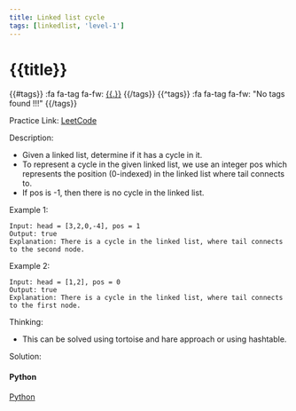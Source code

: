 ```yaml
---
title: Linked list cycle
tags: [linkedlist, 'level-1']
---
```


# {{title}}

{{#tags}}
:fa fa-tag fa-fw: [{{.}}]({{tagspath}}/{{.}})
{{/tags}}
{{^tags}}
:fa fa-tag fa-fw: "No tags found !!!"
{{/tags}}

Practice Link: [LeetCode](https://leetcode.com/problems/linked-list-cycle/)

Description:

- Given a linked list, determine if it has a cycle in it.
- To represent a cycle in the given linked list, we use an integer pos which represents the position (0-indexed) in the linked list where tail connects to.
- If pos is -1, then there is no cycle in the linked list.

Example 1:

```text
Input: head = [3,2,0,-4], pos = 1
Output: true
Explanation: There is a cycle in the linked list, where tail connects to the second node.
```

Example 2:

```text
Input: head = [1,2], pos = 0
Output: true
Explanation: There is a cycle in the linked list, where tail connects to the first node.
```

Thinking:

- This can be solved using tortoise and hare approach or using hashtable.

Solution:

<!-- tabs:start -->
#### **Python**

[Python](../pycode/linkedlist/linked-list-cycle.py ':include :type=code')
<!-- tabs:end -->
